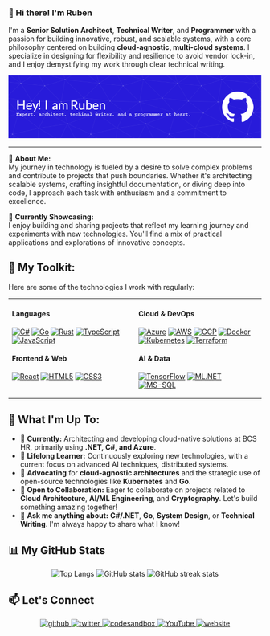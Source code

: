 ### 👋 Hi there! I'm Ruben

I'm a **Senior Solution Architect**, **Technical Writer**, and **Programmer** with a passion for building innovative, robust, and scalable systems, with a core philosophy centered on building **cloud-agnostic, multi-cloud systems**. I specialize in designing for flexibility and resilience to avoid vendor lock-in, and I enjoy demystifying my work through clear technical writing.

<p align="center">
  <img src="images/github-header-image.png" alt="Ruben's GitHub Profile Header"/>
</p>

---

🤔 **About Me:**  
My journey in technology is fueled by a desire to solve complex problems and contribute to projects that push boundaries. Whether it's architecting scalable systems, crafting insightful documentation, or diving deep into code, I approach each task with enthusiasm and a commitment to excellence.

🌟 **Currently Showcasing:**  
I enjoy building and sharing projects that reflect my learning journey and experiments with new technologies. You'll find a mix of practical applications and explorations of innovative concepts.


## 🚀 My Toolkit:

Here are some of the technologies I work with regularly:
<table>
  <tr>
    <td valign="top" width="50%">
      <h4>Languages</h4>
      <p align="left">
        <a href="https://docs.microsoft.com/en-us/dotnet/csharp/" target="_blank"><img src="https://img.shields.io/badge/C%23-239120?style=for-the-badge&logo=c-sharp&logoColor=white" alt="C#"/></a>
        <a href="https://go.dev/" target="_blank"><img src="https://img.shields.io/badge/Go-007D9C?style=for-the-badge&logo=go&logoColor=white" alt="Go"/></a>
        <a href="https://www.rust-lang.org/" target="_blank"><img src="https://img.shields.io/badge/Rust-000000?style=for-the-badge&logo=rust&logoColor=white" alt="Rust"/></a>
        <a href="https://www.typescriptlang.org/" target="_blank"><img src="https://img.shields.io/badge/TypeScript-007ACC?style=for-the-badge&logo=typescript&logoColor=white" alt="TypeScript"/></a>
        <a href="https://developer.mozilla.org/en-US/docs/Web/JavaScript" target="_blank"><img src="https://img.shields.io/badge/JavaScript-F7DF1E?style=for-the-badge&logo=javascript&logoColor=323330" alt="JavaScript"/></a>
      </p>
      <h4>Frontend & Web</h4>
      <p align="left">
        <a href="https://reactjs.org/" target="_blank"><img src="https://img.shields.io/badge/React-20232A?style=for-the-badge&logo=react&logoColor=61DAFB" alt="React"/></a>
        <a href="https://developer.mozilla.org/en-US/docs/Web/HTML" target="_blank"><img src="https://img.shields.io/badge/HTML5-E34F26?style=for-the-badge&logo=html5&logoColor=white" alt="HTML5"/></a>
        <a href="https://developer.mozilla.org/en-US/docs/Web/CSS" target="_blank"><img src="https://img.shields.io/badge/CSS3-1572B6?style=for-the-badge&logo=css3&logoColor=white" alt="CSS3"/></a>
      </p>
    </td>
    <td valign="top" width="50%">
      <h4>Cloud & DevOps</h4>
      <p align="left">
        <a href="https://azure.microsoft.com" target="_blank"><img src="https://img.shields.io/badge/Azure-0078D4?style=for-the-badge&logo=microsoftazure&logoColor=white" alt="Azure"/></a>
        <a href="https://aws.amazon.com" target="_blank"><img src="https://img.shields.io/badge/AWS-232F3E?style=for-the-badge&logo=amazon-aws&logoColor=white" alt="AWS"/></a>
        <a href="https://cloud.google.com" target="_blank"><img src="https://img.shields.io/badge/GCP-4285F4?style=for-the-badge&logo=google-cloud&logoColor=white" alt="GCP"/></a>
        <a href="https://www.docker.com/" target="_blank"><img src="https://img.shields.io/badge/Docker-2496ED?style=for-the-badge&logo=docker&logoColor=white" alt="Docker"/></a>
        <a href="https://kubernetes.io" target="_blank"><img src="https://img.shields.io/badge/Kubernetes-326CE5?style=for-the-badge&logo=kubernetes&logoColor=white" alt="Kubernetes"/></a>
        <a href="https://www.terraform.io/" target="_blank"><img src="https://img.shields.io/badge/Terraform-7B42BC?style=for-the-badge&logo=terraform&logoColor=white" alt="Terraform"/></a>
      </p>
      <h4>AI & Data</h4>
        <p align="left">
        <a href="https://www.tensorflow.org/" target="_blank"><img src="https://img.shields.io/badge/TensorFlow-FF6F00?style=for-the-badge&logo=tensorflow&logoColor=white" alt="TensorFlow"/></a>
        <a href="https://docs.microsoft.com/en-us/dotnet/machine-learning/" target="_blank"><img src="https://img.shields.io/badge/ML.NET-5A2D91?style=for-the-badge&logo=dotnet&logoColor=white" alt="ML.NET"/></a>
        <a href="https://www.microsoft.com/en-us/sql-server" target="_blank"><img src="https://img.shields.io/badge/Microsoft_SQL_Server-CC2927?style=for-the-badge&logo=microsoft-sql-server&logoColor=white" alt="MS-SQL"/></a>
      </p>
    </td>
  </tr>
</table>

## 🌟 What I'm Up To:

- 🔭 **Currently:** Architecting and developing cloud-native solutions at BCS HR, primarily using **.NET, C#, and Azure**.
- 🌱 **Lifelong Learner:** Continuously exploring new technologies, with a current focus on advanced AI techniques, distributed systems.
- 🥑 **Advocating** for **cloud-agnostic architectures** and the strategic use of open-source technologies like **Kubernetes** and **Go**.
- 🤝 **Open to Collaboration:** Eager to collaborate on projects related to **Cloud Architecture**, **AI/ML Engineering**, and **Cryptography**. Let's build something amazing together!
- 💬 **Ask me anything about:** **C#/.NET**, **Go**, **System Design**, or **Technical Writing**. I'm always happy to share what I know!

## 📊 My GitHub Stats

<!-- GitHub Stats -->
<div align="center">
  <img width="48%" src="https://github-readme-stats.vercel.app/api/top-langs/?username=knuijver&hide_title=true&layout=compact&card_width=320&langs_count=10&hide_border=true" alt="Top Langs" />
  <img width="48%" src="https://github-readme-stats.vercel.app/api?username=knuijver&show_icons=true&hide_border=true&card_width=320" alt="GitHub stats" />
  <img src="https://streak-stats.demolab.com/?user=knuijver" alt="GitHub streak stats" />
</div>

## 📫 Let's Connect

<!-- Social Media Links -->
<div align="center">
  <a href="https://github.com/knuijver" target="_blank" rel="noreferrer">
    <img src="https://cdn.jsdelivr.net/npm/simple-icons@3.0.1/icons/github.svg" alt="github" height="30" />
  </a>
  <a href="https://twitter.com/primecoder" target="_blank" rel="noreferrer">
    <img src="https://cdn.jsdelivr.net/npm/simple-icons@3.0.1/icons/twitter.svg" alt="twitter" height="30" />
  </a>
  <a href="https://codesandbox.io/u/knuijver" target="_blank" rel="noreferrer">
    <img src="https://cdn.jsdelivr.net/npm/simple-icons@3.0.1/icons/codesandbox.svg" alt="codesandbox" height="30" />
  </a>
  <a href="https://www.youtube.com/channel/@prime-coder" target="_blank" rel="noreferrer">
    <img src="https://cdn.jsdelivr.net/npm/simple-icons@3.0.1/icons/youtube.svg" alt="YouTube" height="30" />
  </a>
  <a href="https://primecoder.com" target="_blank" rel="noreferrer">
    <img src="https://cdn.jsdelivr.net/npm/simple-icons@3.0.1/icons/icloud.svg" alt="website" height="30" />
  </a>
</div>

<!--
**knuijver/knuijver** is a ✨ _special_ ✨ repository because its `README.md` (this file) appears on your GitHub profile.

Here are some ideas to get you started:

- 🔭 I’m currently working on ...
- 🌱 I’m currently learning ...
- 👯 I’m looking to collaborate on ...
- 🤔 I’m looking for help with ...
- 💬 Ask me about ...
- 📫 How to reach me: ...
- 😄 Pronouns: ...
- ⚡ Fun fact: ...
-->
